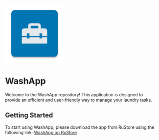 ![icon](app/src/main/res/drawable/icon.png)

# WashApp

Welcome to the WashApp repository! This application is designed to provide an efficient and user-friendly way to manage your laundry tasks.

## Getting Started

To start using WashApp, please download the app from RuStore using the following link:
[WashApp on RuStore](https://www.rustore.ru/catalog/app/org.javakov.washapp)
